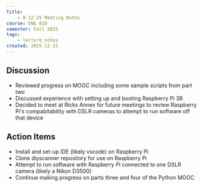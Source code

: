 ```yaml
---
Title:
	- 8-12-25 Meeting Notes
course: ENG 810
semester: Fall 2025
tags:
	- lecture_notes
created: 2025-12-25
---
```


## Discussion
- Reviewed progress on MOOC including some sample scripts from part two
- Discussed experience with setting up and booting Raspberry Pi 3B
- Decided to meet at Ricks Annex for future meetings to review Raspberry Pi's compabitability with DSLR cameras to attempt to run software off that device
  
## Action Items
- Install and set-up IDE (likely vscode) on Raspberry Pi
- Clone diyscanner repository for use on Raspberry Pi
- Attempt to run software with Raspberry Pi connected to one DSLR camera (likely a Nikon D3500)
- Continue making progress on parts three and four of the Python MOOC
